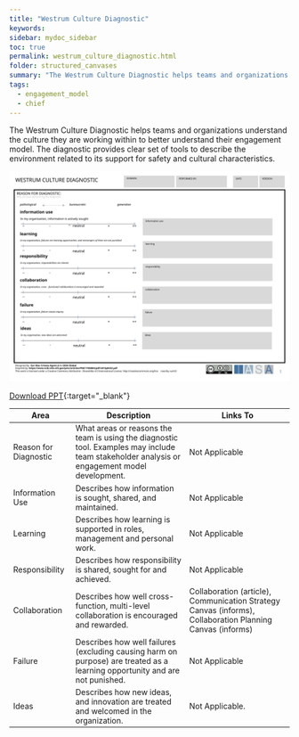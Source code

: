 ```yaml
---
title: "Westrum Culture Diagnostic"
keywords: 
sidebar: mydoc_sidebar
toc: true
permalink: westrum_culture_diagnostic.html
folder: structured_canvases
summary: "The Westrum Culture Diagnostic helps teams and organizations understand the culture they are working within to better understand their engagement model."
tags: 
  - engagement_model
  - chief
---
```


The Westrum Culture Diagnostic helps teams and organizations understand the culture they are working within to better understand their engagement model. The diagnostic provides clear set of tools to describe the environment related to its support for safety and cultural characteristics.

![image001](media/westrum_culture_diagnostic_card.svg)

[Download PPT](media/ppt/westrum_culture_diagnostic_card.ppt){:target="_blank"}

| Area                  | Description                                                                                                                                  | Links To                                                                                                  |
| --------------------- | -------------------------------------------------------------------------------------------------------------------------------------------- | --------------------------------------------------------------------------------------------------------- |
| Reason for Diagnostic | What areas or reasons the team is using the diagnostic tool. Examples may include team stakeholder analysis or engagement model development. | Not Applicable                                                                                            |
| Information Use       | Describes how information is sought, shared, and maintained.                                                                                 | Not Applicable                                                                                            |
| Learning              | Describes how learning is supported in roles, management and personal work.                                                                  | Not Applicable                                                                                            |
| Responsibility        | Describes how responsibility is shared, sought for and achieved.                                                                             | Not Applicable                                                                                            |
| Collaboration         | Describes how well cross-function, multi-level collaboration is encouraged and rewarded.                                                     | Collaboration (article), Communication Strategy Canvas (informs), Collaboration Planning Canvas (informs) |
| Failure               | Describes how well failures (excluding causing harm on purpose) are treated as a learning opportunity and are not punished.                  | Not Applicable                                                                                            |
| Ideas                 | Describes how new ideas, and innovation are treated and welcomed in the organization.                                                        | Not Applicable.                                                                                           |
